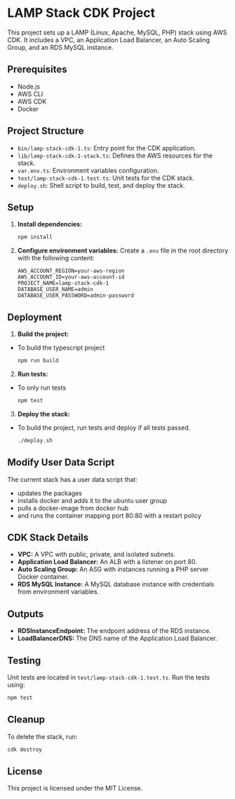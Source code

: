 # LAMP Stack CDK Project

This project sets up a LAMP (Linux, Apache, MySQL, PHP) stack using AWS CDK. It includes a VPC, an Application Load Balancer, an Auto Scaling Group, and an RDS MySQL instance.

## Prerequisites

- Node.js
- AWS CLI
- AWS CDK
- Docker

## Project Structure

- `bin/lamp-stack-cdk-1.ts`: Entry point for the CDK application.
- `lib/lamp-stack-cdk-1-stack.ts`: Defines the AWS resources for the stack.
- `var.env.ts`: Environment variables configuration.
- `test/lamp-stack-cdk-1.test.ts`: Unit tests for the CDK stack.
- `deploy.sh`: Shell script to build, test, and deploy the stack.

## Setup

1. **Install dependencies:**
    ```bash
    npm install
    ```

2. **Configure environment variables:**
    Create a `.env` file in the root directory with the following content:
    ```env
    AWS_ACCOUNT_REGION=your-aws-region
    AWS_ACCOUNT_ID=your-aws-account-id
    PROJECT_NAME=lamp-stack-cdk-1
    DATABASE_USER_NAME=admin
    DATABASE_USER_PASSWORD=admin-password
    ```

## Deployment

1. **Build the project:**
- To build the typescript project
    ```bash
    npm run build
    ```

2. **Run tests:**
- To only run tests
    ```bash
    npm test
    ```

3. **Deploy the stack:**
- To build the project, run tests and deploy if all tests passed.
    ```bash
    ./deploy.sh
    ```

## Modify User Data Script
The current stack has a user data script that:
 - updates the packages
 - installs docker and adds it to the ubuntu user group
 - pulls a docker-image from docker hub
 - and runs the container mapping port 80:80 with a restart policy

## CDK Stack Details

- **VPC:** A VPC with public, private, and isolated subnets.
- **Application Load Balancer:** An ALB with a listener on port 80.
- **Auto Scaling Group:** An ASG with instances running a PHP server Docker container.
- **RDS MySQL Instance:** A MySQL database instance with credentials from environment variables.

## Outputs

- **RDSInstanceEndpoint:** The endpoint address of the RDS instance.
- **LoadBalancerDNS:** The DNS name of the Application Load Balancer.

## Testing

Unit tests are located in `test/lamp-stack-cdk-1.test.ts`. Run the tests using:
```bash
npm test
```

## Cleanup

To delete the stack, run:
```bash
cdk destroy
```

## License

This project is licensed under the MIT License.